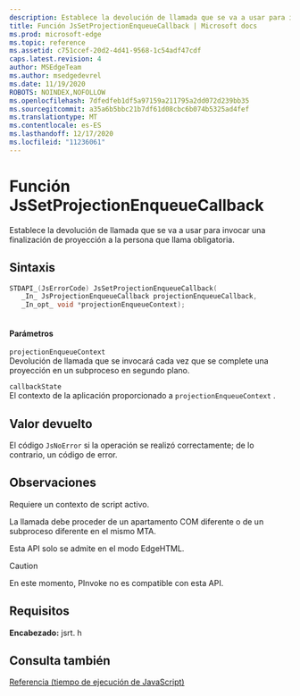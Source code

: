 ```yaml
---
description: Establece la devolución de llamada que se va a usar para invocar una finalización de proyección a la persona que llama obligatoria.
title: Función JsSetProjectionEnqueueCallback | Microsoft docs
ms.prod: microsoft-edge
ms.topic: reference
ms.assetid: c751ccef-20d2-4d41-9568-1c54adf47cdf
caps.latest.revision: 4
author: MSEdgeTeam
ms.author: msedgedevrel
ms.date: 11/19/2020
ROBOTS: NOINDEX,NOFOLLOW
ms.openlocfilehash: 7dfedfeb1df5a97159a211795a2dd072d239bb35
ms.sourcegitcommit: a35a6b5bbc21b7df61d08cbc6b074b5325ad4fef
ms.translationtype: MT
ms.contentlocale: es-ES
ms.lasthandoff: 12/17/2020
ms.locfileid: "11236061"
---
```

# Función JsSetProjectionEnqueueCallback

Establece la devolución de llamada que se va a usar para invocar una finalización de proyección a la persona que llama obligatoria.  
  
## Sintaxis  
  
```cpp  
STDAPI_(JsErrorCode) JsSetProjectionEnqueueCallback(  
   _In_ JsProjectionEnqueueCallback projectionEnqueueCallback,  
   _In_opt_ void *projectionEnqueueContext);  
  
```  
  
#### Parámetros  
 `projectionEnqueueContext`  
 Devolución de llamada que se invocará cada vez que se complete una proyección en un subproceso en segundo plano.  
  
 `callbackState`  
 El contexto de la aplicación proporcionado a `projectionEnqueueContext` .  
  
## Valor devuelto  
 El código `JsNoError` si la operación se realizó correctamente; de lo contrario, un código de error.  
  
## Observaciones  
 Requiere un contexto de script activo.  
  
 La llamada debe proceder de un apartamento COM diferente o de un subproceso diferente en el mismo MTA.  
  
 Esta API solo se admite en el modo EdgeHTML.  
  
> [!CAUTION]
>  En este momento, PInvoke no es compatible con esta API.  
  
## Requisitos  
 **Encabezado:** jsrt. h  
  
## Consulta también  
 [Referencia (tiempo de ejecución de JavaScript)](../chakra-hosting/reference-javascript-runtime.md)
